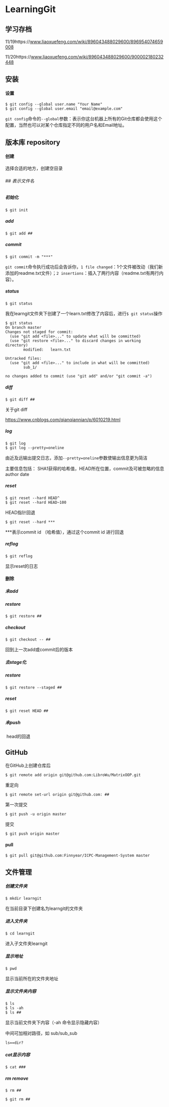 # LearningGit

## 学习存档

11/19https://www.liaoxuefeng.com/wiki/896043488029600/896954074659008

11/20https://www.liaoxuefeng.com/wiki/896043488029600/900002180232448

## 安装

#### 设置

```git
$ git config --global user.name "Your Name"
$ git config --global user.email "email@example.com"
```

`git config`命令的`--global`参数：表示你这台机器上所有的Git仓库都会使用这个配置，当然也可以对某个仓库指定不同的用户名和Email地址。

## 版本库 repository

#### 创建

选择合适的地方，创建空目录

###### \#\# 表示文件名

##### 初始化

```
$ git init
```

##### add

``` 
$ git add ##
```

##### commit

``` 
$ git commit -m "***"
```

`git commit`命令执行成功后会告诉你，`1 file changed`：1个文件被改动（我们新添加的readme.txt文件）；`2 insertions`：插入了两行内容（readme.txt有两行内容）。

##### status

``` git
$ git status
```

我在learngit文件夹下创建了一个learn.txt修改了内容后，进行`$ git status`操作

```
$ git status
On branch master
Changes not staged for commit:
  (use "git add <file>..." to update what will be committed)
  (use "git restore <file>..." to discard changes in working directory)
        modified:   learn.txt

Untracked files:
  (use "git add <file>..." to include in what will be committed)
        sub_1/

no changes added to commit (use "git add" and/or "git commit -a")

```

##### diff

```
$ git diff ##
```

关于git diff

https://www.cnblogs.com/qianqiannian/p/6010219.html

##### log

```
$ git log
$ git log --pretty=oneline
```

由近及远输出提交日志，添加`--pretty=oneline`参数使输出信息更为简洁

主要信息包括： SHA1获得的哈希值，HEAD所在位置，commit及可被忽略的信息author date

##### reset

```
$ git reset --hard HEAD^
$ git reset --hard HEAD~100
```

HEAD指针回退

```
$ git reset --hard ***
```

***表示commit id （哈希值），通过这个commit id 进行回退

##### reflog

```
$ git reflog
```

显示reset的日志

#### 删除

##### 	未add

##### restore

```
$ git restore ##
```

##### 		checkout

```git
$ git checkout -- ##
```

回到上一次add或commit后的版本

##### 	去stage化

##### 		restore

```
$ git restore --staged ##
```

##### 		reset

```
$ git reset HEAD ##
```

##### 	未push

​		head的回退

## GitHub

在GitHub上创建仓库后

```
$ git remote add origin git@github.com:LibroWu/MatrixOOP.git
```

重定向

```
$ git remote set-url origin git@github.com: ##
```

第一次提交

```
$ git push -u origin master
```

提交

```
$ git push origin master
```

#### pull

```
$ git pull git@github.com:Finnyear/ICPC-Management-System master
```



## 文件管理

##### 创建文件夹

```
$ mkdir learngit
```

在当前目录下创建名为learngit的文件夹

##### 进入文件夹

```
$ cd learngit
```

进入子文件夹learngit

##### 显示地址

```
$ pwd
```

显示当前所在的文件夹地址

##### 显示文件夹内容 

```
$ ls
$ ls -ah
$ ls ##
```

显示当前文件夹下内容（-ah 命令显示隐藏内容）

中间可加相对路径，如 sub/sub_sub

```
ls==dir?
```

##### cat显示内容

```
$ cat ###
```

##### rm remove

```
$ rm ##
```

```
$ git rm ##
```

